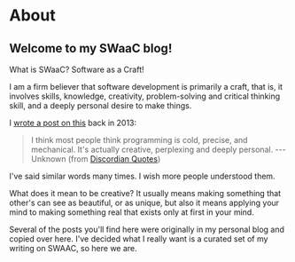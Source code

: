 About
=====

Welcome to my SWaaC blog!
-------------------------

What is SWaaC? Software as a Craft!

I am a firm believer that software development is primarily a craft, that is, it involves skills, knowledge, creativity, problem-solving and critical thinking skill, and a deeply personal desire to make things.

I [wrote a post on this](./posts/2013/08/programmers-creativity.org) back in 2013:

> I think most people think programming is cold, precise, and mechanical. It\'s actually creative, perplexing and deeply personal. --- Unknown (from [Discordian Quotes](http://discordianquotes.com/quote/think-people-thing-programming-cold-precise-mechanical-actually))

I\'ve said similar words many times. I wish more people understood them.

What does it mean to be creative? It usually means making something that other\'s can see as beautiful, or as unique, but also it means applying your mind to making something real that exists only at first in your mind.

Several of the posts you\'ll find here were originally in my personal blog and copied over here. I\'ve decided what I really want is a curated set of my writing on SWAAC, so here we are.
